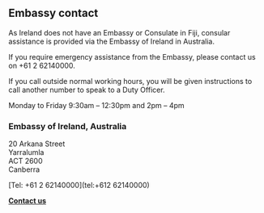 ## Embassy contact

As Ireland does not have an Embassy or Consulate in Fiji, consular assistance is provided via the Embassy of Ireland in Australia.

If you require emergency assistance from the Embassy, please contact us on +61 2 62140000.

If you call outside normal working hours, you will be given instructions to call another number to speak to a Duty Officer.

Monday to Friday 9:30am – 12:30pm and 2pm – 4pm

### Embassy of Ireland, Australia

20 Arkana Street   
Yarralumla   
ACT 2600   
Canberra

[Tel: +61 2 62140000](tel:+612 62140000)

[**Contact us**](/en/australia/canberra/contact/)